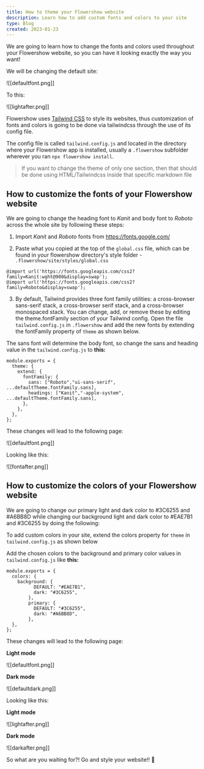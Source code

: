 ```yaml
---
title: How to theme your Flowershow website
description: Learn how to add custom fonts and colors to your site
type: Blog
created: 2023-01-23
---
```


We are going to learn how to change the fonts and colors used throughout
your Flowershow website, so you can have it looking exactly the way you want!

We will be changing the default site:

![[defaultfont.png]]

To this:

![[lightafter.png]]

Flowershow uses [Tailwind CSS](https://tailwindcss.com/) to style its websites, thus customization of fonts and colors is going to be done via tailwindcss through the use of its config file.

The config file is called `tailwind.config.js` and located in the directory where your Flowershow app is installed, usually a `.flowershow` subfolder wherever you ran `npx flowershow install`.

> If you want to change the theme of only one section, then that should be done using HTML/Tailwindcss inside that specific markdown file

## How to customize the fonts of your Flowershow website

We are going to change the heading font to _Kanit_ and body font to _Roboto_ across the whole site by following these steps:

1. Import _Kanit_ and _Roboto_ fonts from https://fonts.google.com/

2. Paste what you copied at the top of the `global.css` file, which can be found in your flowershow directory's style folder - `.flowershow/site/styles/global.css`

```css=
@import url('https://fonts.googleapis.com/css2?family=Kanit:wght@900&display=swap');
@import url('https://fonts.googleapis.com/css2?family=Roboto&display=swap');
```

3. By default, Tailwind provides three font family utilities: a cross-browser sans-serif stack, a cross-browser serif stack, and a cross-browser monospaced stack. You can change, add, or remove these by editing the theme.fontFamily section of your Tailwind config. Open the file `tailwind.config.js` in `.flowershow` and add the new fonts by extending the fontFamily property of `theme` as shown below.

The sans font will determine the body font, so change the sans and heading value in the `tailwind.config.js` to **this:**

```js=
module.exports = {
  theme: {
    extend: {
      fontFamily: {
        sans: ["Roboto","ui-sans-serif", ...defaultTheme.fontFamily.sans],
        headings: ["Kanit","-apple-system", ...defaultTheme.fontFamily.sans],
      },
    },
  },
};
```

These changes will lead to the following page:

![[defaultfont.png]]

Looking like this:

![[fontafter.png]]

## How to customize the colors of your Flowershow website

We are going to change our primary light and dark color to #3C6255 and #A6BB8D while changing our background light and dark color to #EAE7B1 and #3C6255 by doing the following:

To add custom colors in your site, extend the colors property for `theme` in `tailwind.config.js` as shown below

Add the chosen colors to the background and primary color values in `tailwind.config.js` like **this:**

```js=
module.exports = {
  colors: {
    background: {
          DEFAULT: "#EAE7B1",
          dark: "#3C6255",
        },
        primary: {
          DEFAULT: "#3C6255",
          dark: "#A6BB8D",
        },
  },
};
```

These changes will lead to the following page:

**Light mode**

![[defaultfont.png]]

**Dark mode**

![[defaultdark.png]]

Looking like this:

**Light mode**

![[lightafter.png]]

**Dark mode**

![[darkafter.png]]

So what are you waiting for?! Go and style your website!! 🎉
